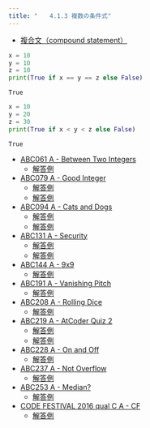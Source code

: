 ```yaml
---
title: "　　4.1.3 複数の条件式"
---
```


* [複合文（compound statement）](https://docs.python.org/ja/3/reference/compound_stmts.html)

```python:サンプルコード：sample_223.py
x = 10
y = 10
z = 10
print(True if x == y == z else False)
```

```text:実行結果
True
```

```python:サンプルコード：sample_224.py
x = 10
y = 20
z = 30
print(True if x < y < z else False)
```

```text:実行結果
True
```

- [ABC061 A - Between Two Integers](https://atcoder.jp/contests/abc061/tasks/abc061_a)
    - [解答例](https://atcoder.jp/contests/abc061/submissions/15406797)
- [ABC079 A - Good Integer](https://atcoder.jp/contests/abc079/tasks/abc079_a)
    - [解答例](https://atcoder.jp/contests/abc079/submissions/14933587)
    - [解答例](https://atcoder.jp/contests/abc079/submissions/15406817)
- [ABC094 A - Cats and Dogs](https://atcoder.jp/contests/abc094/tasks/abc094_a)
    - [解答例](https://atcoder.jp/contests/abc094/submissions/15406883)
    - [解答例](https://atcoder.jp/contests/abc094/submissions/15406893)
- [ABC131 A - Security](https://atcoder.jp/contests/abc131/tasks/abc131_a)
    - [解答例](https://atcoder.jp/contests/abc131/submissions/14933648)
    - [解答例](https://atcoder.jp/contests/abc131/submissions/15406921)
- [ABC144 A - 9x9](https://atcoder.jp/contests/abc144/tasks/abc144_a)
    - [解答例](https://atcoder.jp/contests/abc144/submissions/18015806)
- [ABC191 A - Vanishing Pitch](https://atcoder.jp/contests/abc191/tasks/abc191_a)
    - [解答例](https://atcoder.jp/contests/abc191/submissions/21278341)
- [ABC208 A - Rolling Dice](https://atcoder.jp/contests/abc208/tasks/abc208_a)
    - [解答例](https://atcoder.jp/contests/abc208/submissions/24204523)
- [ABC219 A - AtCoder Quiz 2](https://atcoder.jp/contests/abc219/tasks/abc219_a)
    - [解答例](https://atcoder.jp/contests/abc219/submissions/26995561)
    - [解答例](https://atcoder.jp/contests/abc219/submissions/26995592)
- [ABC228 A - On and Off](https://atcoder.jp/contests/abc228/tasks/abc228_a)
    - [解答例](https://atcoder.jp/contests/abc228/submissions/27810287)
- [ABC237 A - Not Overflow](https://atcoder.jp/contests/abc237/tasks/abc237_a)
    - [解答例](https://atcoder.jp/contests/abc237/submissions/28957144)
- [ABC253 A - Median?](https://atcoder.jp/contests/abc253/tasks/abc253_a)
    - [解答例](https://atcoder.jp/contests/abc253/submissions/32182672)
- [CODE FESTIVAL 2016 qual C A - CF](https://atcoder.jp/contests/code-festival-2016-qualc/tasks/codefestival_2016_qualC_a)
    - [解答例](https://atcoder.jp/contests/code-festival-2016-qualc/submissions/15406940)